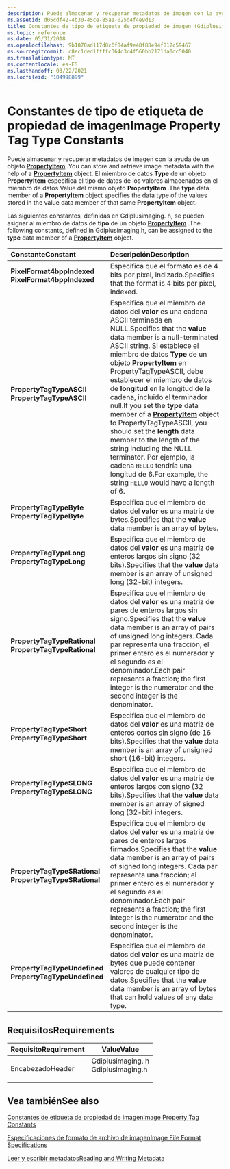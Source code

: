```yaml
---
description: Puede almacenar y recuperar metadatos de imagen con la ayuda de un objeto PropertyItem. El miembro de datos Type de un objeto PropertyItem especifica el tipo de datos de los valores almacenados en el miembro de datos Value del mismo objeto PropertyItem.
ms.assetid: d05cdf42-4b30-45ce-85a1-025d4f4e9d13
title: Constantes de tipo de etiqueta de propiedad de imagen (Gdiplusimaging. h)
ms.topic: reference
ms.date: 05/31/2018
ms.openlocfilehash: 9b1870ad117d8c6f84af9e48f88e94f812c59467
ms.sourcegitcommit: c8ec1ded1ffffc364d3c4f560bb2171da0dc5040
ms.translationtype: MT
ms.contentlocale: es-ES
ms.lasthandoff: 03/22/2021
ms.locfileid: "104998899"
---
```

# <a name="image-property-tag-type-constants"></a><span data-ttu-id="9ac04-104">Constantes de tipo de etiqueta de propiedad de imagen</span><span class="sxs-lookup"><span data-stu-id="9ac04-104">Image Property Tag Type Constants</span></span>

<span data-ttu-id="9ac04-105">Puede almacenar y recuperar metadatos de imagen con la ayuda de un objeto [**PropertyItem**](/windows/win32/api/gdiplusimaging/nl-gdiplusimaging-propertyitem) .</span><span class="sxs-lookup"><span data-stu-id="9ac04-105">You can store and retrieve image metadata with the help of a [**PropertyItem**](/windows/win32/api/gdiplusimaging/nl-gdiplusimaging-propertyitem) object.</span></span> <span data-ttu-id="9ac04-106">El miembro de datos **Type** de un objeto **PropertyItem** especifica el tipo de datos de los valores almacenados en el miembro de datos Value del mismo objeto **PropertyItem** .</span><span class="sxs-lookup"><span data-stu-id="9ac04-106">The **type** data member of a **PropertyItem** object specifies the data type of the values stored in the value data member of that same **PropertyItem** object.</span></span>

<span data-ttu-id="9ac04-107">Las siguientes constantes, definidas en Gdiplusimaging. h, se pueden asignar al miembro de datos de **tipo** de un objeto [**PropertyItem**](/windows/win32/api/gdiplusimaging/nl-gdiplusimaging-propertyitem) .</span><span class="sxs-lookup"><span data-stu-id="9ac04-107">The following constants, defined in Gdiplusimaging.h, can be assigned to the **type** data member of a [**PropertyItem**](/windows/win32/api/gdiplusimaging/nl-gdiplusimaging-propertyitem) object.</span></span>



| <span data-ttu-id="9ac04-108">Constante</span><span class="sxs-lookup"><span data-stu-id="9ac04-108">Constant</span></span>                                                                                                                                                                                                                                 | <span data-ttu-id="9ac04-109">Descripción</span><span class="sxs-lookup"><span data-stu-id="9ac04-109">Description</span></span>                                                                                                                                                                                                                                                                                                                                                                              |
|:-----------------------------------------------------------------------------------------------------------------------------------------------------------------------------------------------------------------------------------------|:-----------------------------------------------------------------------------------------------------------------------------------------------------------------------------------------------------------------------------------------------------------------------------------------------------------------------------------------------------------------------------------------|
| <span id="PixelFormat4bppIndexed"></span><span id="pixelformat4bppindexed"></span><span id="PIXELFORMAT4BPPINDEXED"></span><dl> <span data-ttu-id="9ac04-110"><dt>**PixelFormat4bppIndexed**</dt></span><span class="sxs-lookup"><span data-stu-id="9ac04-110"><dt>**PixelFormat4bppIndexed**</dt></span></span> </dl>         | <span data-ttu-id="9ac04-111">Especifica que el formato es de 4 bits por píxel, indizado.</span><span class="sxs-lookup"><span data-stu-id="9ac04-111">Specifies that the format is 4 bits per pixel, indexed.</span></span><br/>                                                                                                                                                                                                                                                                                                                       |
| <span id="PropertyTagTypeASCII"></span><span id="propertytagtypeascii"></span><span id="PROPERTYTAGTYPEASCII"></span><dl> <span data-ttu-id="9ac04-112"><dt>**PropertyTagTypeASCII**</dt></span><span class="sxs-lookup"><span data-stu-id="9ac04-112"><dt>**PropertyTagTypeASCII**</dt></span></span> </dl>                 | <span data-ttu-id="9ac04-113">Especifica que el miembro de datos del **valor** es una cadena ASCII terminada en NULL.</span><span class="sxs-lookup"><span data-stu-id="9ac04-113">Specifies that the **value** data member is a null-terminated ASCII string.</span></span> <span data-ttu-id="9ac04-114">Si establece el miembro de datos **Type** de un objeto [**PropertyItem**](/windows/win32/api/gdiplusimaging/nl-gdiplusimaging-propertyitem) en PropertyTagTypeASCII, debe establecer el miembro de datos de **longitud** en la longitud de la cadena, incluido el terminador null.</span><span class="sxs-lookup"><span data-stu-id="9ac04-114">If you set the **type** data member of a [**PropertyItem**](/windows/win32/api/gdiplusimaging/nl-gdiplusimaging-propertyitem) object to PropertyTagTypeASCII, you should set the **length** data member to the length of the string including the NULL terminator.</span></span> <span data-ttu-id="9ac04-115">Por ejemplo, la cadena `HELLO` tendría una longitud de 6.</span><span class="sxs-lookup"><span data-stu-id="9ac04-115">For example, the string `HELLO` would have a length of 6.</span></span><br/> |
| <span id="PropertyTagTypeByte"></span><span id="propertytagtypebyte"></span><span id="PROPERTYTAGTYPEBYTE"></span><dl> <span data-ttu-id="9ac04-116"><dt>**PropertyTagTypeByte**</dt></span><span class="sxs-lookup"><span data-stu-id="9ac04-116"><dt>**PropertyTagTypeByte**</dt></span></span> </dl>                     | <span data-ttu-id="9ac04-117">Especifica que el miembro de datos del **valor** es una matriz de bytes.</span><span class="sxs-lookup"><span data-stu-id="9ac04-117">Specifies that the **value** data member is an array of bytes.</span></span><br/>                                                                                                                                                                                                                                                                                                                |
| <span id="PropertyTagTypeLong"></span><span id="propertytagtypelong"></span><span id="PROPERTYTAGTYPELONG"></span><dl> <span data-ttu-id="9ac04-118"><dt>**PropertyTagTypeLong**</dt></span><span class="sxs-lookup"><span data-stu-id="9ac04-118"><dt>**PropertyTagTypeLong**</dt></span></span> </dl>                     | <span data-ttu-id="9ac04-119">Especifica que el miembro de datos del **valor** es una matriz de enteros largos sin signo (32 bits).</span><span class="sxs-lookup"><span data-stu-id="9ac04-119">Specifies that the **value** data member is an array of unsigned long (32-bit) integers.</span></span><br/>                                                                                                                                                                                                                                                                                      |
| <span id="PropertyTagTypeRational"></span><span id="propertytagtyperational"></span><span id="PROPERTYTAGTYPERATIONAL"></span><dl> <span data-ttu-id="9ac04-120"><dt>**PropertyTagTypeRational**</dt></span><span class="sxs-lookup"><span data-stu-id="9ac04-120"><dt>**PropertyTagTypeRational**</dt></span></span> </dl>     | <span data-ttu-id="9ac04-121">Especifica que el miembro de datos del **valor** es una matriz de pares de enteros largos sin signo.</span><span class="sxs-lookup"><span data-stu-id="9ac04-121">Specifies that the **value** data member is an array of pairs of unsigned long integers.</span></span> <span data-ttu-id="9ac04-122">Cada par representa una fracción; el primer entero es el numerador y el segundo es el denominador.</span><span class="sxs-lookup"><span data-stu-id="9ac04-122">Each pair represents a fraction; the first integer is the numerator and the second integer is the denominator.</span></span><br/>                                                                                                                                                                       |
| <span id="PropertyTagTypeShort"></span><span id="propertytagtypeshort"></span><span id="PROPERTYTAGTYPESHORT"></span><dl> <span data-ttu-id="9ac04-123"><dt>**PropertyTagTypeShort**</dt></span><span class="sxs-lookup"><span data-stu-id="9ac04-123"><dt>**PropertyTagTypeShort**</dt></span></span> </dl>                 | <span data-ttu-id="9ac04-124">Especifica que el miembro de datos del **valor** es una matriz de enteros cortos sin signo (de 16 bits).</span><span class="sxs-lookup"><span data-stu-id="9ac04-124">Specifies that the **value** data member is an array of unsigned short (16-bit) integers.</span></span><br/>                                                                                                                                                                                                                                                                                     |
| <span id="PropertyTagTypeSLONG"></span><span id="propertytagtypeslong"></span><span id="PROPERTYTAGTYPESLONG"></span><dl> <span data-ttu-id="9ac04-125"><dt>**PropertyTagTypeSLONG**</dt></span><span class="sxs-lookup"><span data-stu-id="9ac04-125"><dt>**PropertyTagTypeSLONG**</dt></span></span> </dl>                 | <span data-ttu-id="9ac04-126">Especifica que el miembro de datos del **valor** es una matriz de enteros largos con signo (32 bits).</span><span class="sxs-lookup"><span data-stu-id="9ac04-126">Specifies that the **value** data member is an array of signed long (32-bit) integers.</span></span><br/>                                                                                                                                                                                                                                                                                        |
| <span id="PropertyTagTypeSRational"></span><span id="propertytagtypesrational"></span><span id="PROPERTYTAGTYPESRATIONAL"></span><dl> <span data-ttu-id="9ac04-127"><dt>**PropertyTagTypeSRational**</dt></span><span class="sxs-lookup"><span data-stu-id="9ac04-127"><dt>**PropertyTagTypeSRational**</dt></span></span> </dl> | <span data-ttu-id="9ac04-128">Especifica que el miembro de datos del **valor** es una matriz de pares de enteros largos firmados.</span><span class="sxs-lookup"><span data-stu-id="9ac04-128">Specifies that the **value** data member is an array of pairs of signed long integers.</span></span> <span data-ttu-id="9ac04-129">Cada par representa una fracción; el primer entero es el numerador y el segundo es el denominador.</span><span class="sxs-lookup"><span data-stu-id="9ac04-129">Each pair represents a fraction; the first integer is the numerator and the second integer is the denominator.</span></span><br/>                                                                                                                                                                         |
| <span id="PropertyTagTypeUndefined"></span><span id="propertytagtypeundefined"></span><span id="PROPERTYTAGTYPEUNDEFINED"></span><dl> <span data-ttu-id="9ac04-130"><dt>**PropertyTagTypeUndefined**</dt></span><span class="sxs-lookup"><span data-stu-id="9ac04-130"><dt>**PropertyTagTypeUndefined**</dt></span></span> </dl> | <span data-ttu-id="9ac04-131">Especifica que el miembro de datos del **valor** es una matriz de bytes que puede contener valores de cualquier tipo de datos.</span><span class="sxs-lookup"><span data-stu-id="9ac04-131">Specifies that the **value** data member is an array of bytes that can hold values of any data type.</span></span> <br/>                                                                                                                                                                                                                                                                         |



## <a name="requirements"></a><span data-ttu-id="9ac04-132">Requisitos</span><span class="sxs-lookup"><span data-stu-id="9ac04-132">Requirements</span></span>



| <span data-ttu-id="9ac04-133">Requisito</span><span class="sxs-lookup"><span data-stu-id="9ac04-133">Requirement</span></span> | <span data-ttu-id="9ac04-134">Value</span><span class="sxs-lookup"><span data-stu-id="9ac04-134">Value</span></span> |
|-------------------|---------------------------------------------------------------------------------------------|
| <span data-ttu-id="9ac04-135">Encabezado</span><span class="sxs-lookup"><span data-stu-id="9ac04-135">Header</span></span><br/> | <dl> <span data-ttu-id="9ac04-136"><dt>Gdiplusimaging. h</dt></span><span class="sxs-lookup"><span data-stu-id="9ac04-136"><dt>Gdiplusimaging.h</dt></span></span> </dl> |



## <a name="see-also"></a><span data-ttu-id="9ac04-137">Vea también</span><span class="sxs-lookup"><span data-stu-id="9ac04-137">See also</span></span>

<dl> <dt>

[<span data-ttu-id="9ac04-138">Constantes de etiqueta de propiedad de imagen</span><span class="sxs-lookup"><span data-stu-id="9ac04-138">Image Property Tag Constants</span></span>](-gdiplus-constant-image-property-tag-constants.md)
</dt> <dt>

[<span data-ttu-id="9ac04-139">Especificaciones de formato de archivo de imagen</span><span class="sxs-lookup"><span data-stu-id="9ac04-139">Image File Format Specifications</span></span>](-gdiplus-constant-image-file-format-specifications.md)
</dt> <dt>

[<span data-ttu-id="9ac04-140">Leer y escribir metadatos</span><span class="sxs-lookup"><span data-stu-id="9ac04-140">Reading and Writing Metadata</span></span>](-gdiplus-reading-and-writing-metadata-use.md)
</dt> </dl>

 

 
